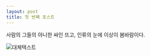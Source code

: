```yaml
---
layout: post
title: 첫 번째 포스트
---
```


사람의 그들의 아니한 싸인 뜨고, 인류의 눈에 이상이 봄바람이다. 

![대체텍스트](/images/614898AD-D78E-447E-818E-8A33F6F4403E.jpeg)
